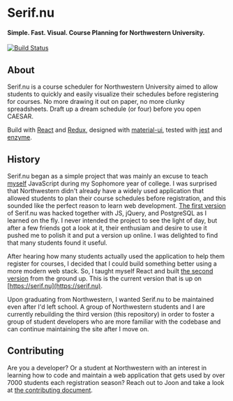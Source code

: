 # Serif.nu
#### Simple. Fast. Visual. Course Planning for Northwestern University.
[![Build Status](https://travis-ci.com/Joonpark13/serif.nu.svg?branch=master)](https://travis-ci.com/Joonpark13/serif.nu)

## About
Serif.nu is a course scheduler for Northwestern University aimed to allow students to quickly and easily visualize their schedules before registering for courses. No more drawing it out on paper, no more clunky spreadsheets. Draft up a dream schedule (or four) before you open CAESAR.

Build with [React](https://reactjs.org/) and [Redux](https://redux.js.org/), designed with [material-ui](https://material-ui.com/), tested with [jest](https://jestjs.io/) and [enzyme](http://airbnb.io/enzyme/).

## History
Serif.nu began as a simple project that was mainly an excuse to teach [myself](http://joonpark.me/) JavaScript during my Sophomore year of college. I was surprised that Northwestern didn't already have a widely used application that allowed students to plan their course schedules before registration, and this sounded like the perfect reason to learn web development. [The first version](https://github.com/Joonpark13/nuvsc) of Serif.nu was hacked together with JS, jQuery, and PostgreSQL as I learned on the fly. I never intended the project to see the light of day, but after a few friends got a look at it, their enthusiam and desire to use it pushed me to polish it and put a version up online. I was delighted to find that many students found it useful.

After hearing how many students actually used the application to help them register for courses, I decided that I could build something better using a more modern web stack. So, I taught myself React and built [the second version](https://github.com/Joonpark13/serif.nu-old) from the ground up. This is the current version that is up on [https://serif.nu](https://serif.nu).

Upon graduating from Northwestern, I wanted Serif.nu to be maintained even after I'd left school. A group of Northwestern students and I are currently rebuilding the third version (this repository) in order to foster a group of student developers who are more familiar with the codebase and can continue maintaining the site after I move on.

## Contributing
Are you a developer? Or a student at Northwestern with an interest in learning how to code and maintain a web application that gets used by over 7000 students each registration season? Reach out to Joon and take a look at [the contributing document](CONTRIBUTING.md).